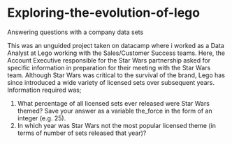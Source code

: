 # Exploring-the-evolution-of-lego
Answering questions with a company data sets

This was an unguided project taken on datacamp where i worked as a Data Analyst at Lego working with the Sales/Customer Success teams. 
Here, the Account Executive responsible for the Star Wars partnership asked for specific information in preparation for their meeting with the Star Wars team. Although Star Wars was critical to the survival of the brand, Lego has since introduced a wide variety of licensed sets over subsequent years.
Information required was;
1. What percentage of all licensed sets ever released were Star Wars themed? Save your answer as a variable the_force in the form of an integer (e.g. 25).
2. In which year was Star Wars not the most popular licensed theme (in terms of number of sets released that year)? 
